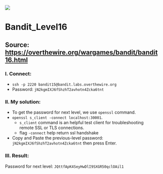 # ![](https://overthewire.org/img/domokitten.png)

# Bandit_Level16

## Source: <https://overthewire.org/wargames/bandit/bandit16.html>

###

### I. Connect:
- `ssh -p 2220 bandit15@bandit.labs.overthewire.org` 
- Password: `jN2kgmIXJ6fShzhT2avhotn4Zcka6tnt`

###
### II. My solution:
- To get the password for next level, we use `openssl` command.
- `openssl s_client -connect localhost:30001`.
  - `s_client` command is an helpful test client for troubleshooting remote SSL or TLS connections.
  - flag `-connect` help return ssl handshake
- Copy and Paste the previous-level password: `jN2kgmIXJ6fShzhT2avhotn4Zcka6tnt` then press Enter.
###
### III. Result:
Password for next level: `JQttfApK4SeyHwDlI9SXGR50qclOAil1`